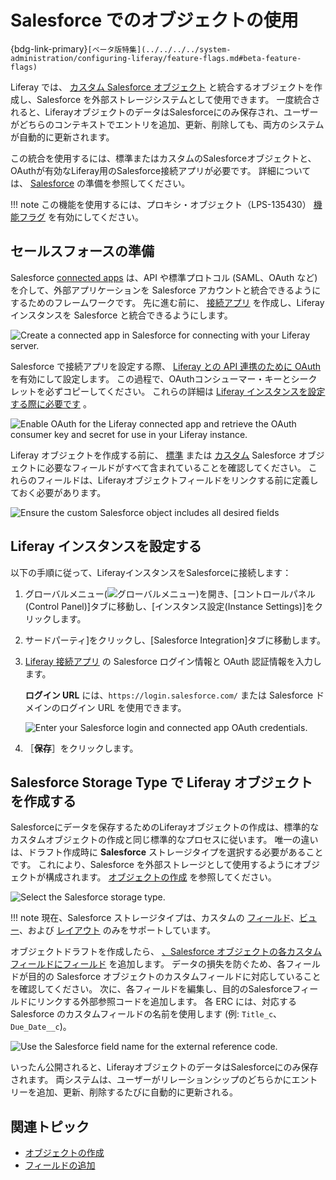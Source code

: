 # Salesforce でのオブジェクトの使用

{bdg-link-primary}` [ベータ版特集](../../../../system-administration/configuring-liferay/feature-flags.md#beta-feature-flags) `

Liferay では、 [カスタム Salesforce オブジェクト](https://help.salesforce.com/s/) と統合するオブジェクトを作成し、Salesforce を外部ストレージシステムとして使用できます。 一度統合されると、LiferayオブジェクトのデータはSalesforceにのみ保存され、ユーザーがどちらのコンテキストでエントリを追加、更新、削除しても、両方のシステムが自動的に更新されます。

この統合を使用するには、標準またはカスタムのSalesforceオブジェクトと、OAuthが有効なLiferay用のSalesforce接続アプリが必要です。 詳細については、 [Salesforce](#preparing-salesforce) の準備を参照してください。

!!! note
    この機能を使用するには、プロキシ・オブジェクト（LPS-135430） [機能フラグ](../../../../system-administration/configuring-liferay/feature-flags.md) を有効にしてください。

## セールスフォースの準備

Salesforce [connected apps](https://help.salesforce.com/s/articleView?id=sf.connected_app_overview.htm&type=5) は、API や標準プロトコル (SAML、OAuth など) を介して、外部アプリケーションを Salesforce アカウントと統合できるようにするためのフレームワークです。 先に進む前に、 [接続アプリ](https://help.salesforce.com/s/articleView?id=sf.connected_app_create.htm&type=5) を作成し、Liferay インスタンスを Salesforce と統合できるようにします。

![Create a connected app in Salesforce for connecting with your Liferay server.](./using-objects-with-salesforce/images/01.png)

Salesforce で接続アプリを設定する際、 [Liferay との API 連携のために OAuth](https://help.salesforce.com/s/articleView?id=sf.connected_app_create_api_integration.htm&type=5) を有効にして設定します。 この過程で、OAuthコンシューマー・キーとシークレットを必ずコピーしてください。 これらの詳細は [Liferay インスタンスを設定する際に必要です](#configuring-your-liferay-instance) 。

![Enable OAuth for the Liferay connected app and retrieve the OAuth consumer key and secret for use in your Liferay instance.](./using-objects-with-salesforce/images/02.png)

Liferay オブジェクトを作成する前に、 [標準](https://help.salesforce.com/s/articleView?id=sf.extend_click_find_objectmgmt_parent.htm&type=5) または [カスタム](https://help.salesforce.com/s/articleView?id=sf.dev_objectedit.htm&type=5) Salesforce オブジェクトに必要なフィールドがすべて含まれていることを確認してください。 これらのフィールドは、Liferayオブジェクトフィールドをリンクする前に定義しておく必要があります。

![Ensure the custom Salesforce object includes all desired fields](./using-objects-with-salesforce/images/03.png)

## Liferay インスタンスを設定する

以下の手順に従って、LiferayインスタンスをSalesforceに接続します：

1. グローバルメニュー(![グローバルメニュー](../../../../images/icon-applications-menu.png))を開き、[コントロールパネル(Control Panel)]タブに移動し、[インスタンス設定(Instance Settings)]をクリックします。

1. サードパーティ]をクリックし、[Salesforce Integration]タブに移動します。

1. [Liferay 接続アプリ](https://help.salesforce.com/s/articleView?id=sf.connected_app_overview.htm&type=5) の Salesforce ログイン情報と OAuth 認証情報を入力します。

   **ログイン URL** には、`https://login.salesforce.com/` または Salesforce ドメインのログイン URL を使用できます。

   ![Enter your Salesforce login and connected app OAuth credentials.](./using-objects-with-salesforce/images/04.png)

1. ［**保存**］をクリックします。

## Salesforce Storage Type で Liferay オブジェクトを作成する

Salesforceにデータを保存するためのLiferayオブジェクトの作成は、標準的なカスタムオブジェクトの作成と同じ標準的なプロセスに従います。 唯一の違いは、ドラフト作成時に **Salesforce** ストレージタイプを選択する必要があることです。 これにより、Salesforce を外部ストレージとして使用するようにオブジェクトが構成されます。 [オブジェクトの作成](../../creating-and-managing-objects/creating-objects.md) を参照してください。

![Select the Salesforce storage type.](./using-objects-with-salesforce/images/05.png)

!!! note
    現在、Salesforce ストレージタイプは、カスタムの [フィールド](../../creating-and-managing-objects/fields.md)、[ビュー](../../creating-and-managing-objects/views.md)、および [レイアウト](../../creating-and-managing-objects/layouts.md) のみをサポートしています。

オブジェクトドラフトを作成したら、 [、Salesforce オブジェクトの各カスタムフィールドにフィールド](../../creating-and-managing-objects/fields/adding-fields-to-objects.md) を追加します。 データの損失を防ぐため、各フィールドが目的の Salesforce オブジェクトのカスタムフィールドに対応していることを確認してください。 次に、各フィールドを編集し、目的のSalesforceフィールドにリンクする外部参照コードを追加します。 各 ERC には、対応する Salesforce のカスタムフィールドの名前を使用します (例: `Title_c`、`Due_Date__c`)。

![Use the Salesforce field name for the external reference code.](./using-objects-with-salesforce/images/06.png)

いったん公開されると、LiferayオブジェクトのデータはSalesforceにのみ保存されます。 両システムは、ユーザーがリレーションシップのどちらかにエントリーを追加、更新、削除するたびに自動的に更新される。

## 関連トピック

* [オブジェクトの作成](../../creating-and-managing-objects/creating-objects.md)
* [フィールドの追加](../../creating-and-managing-objects/fields/adding-fields-to-objects.md)
